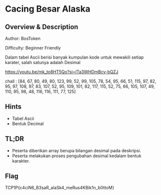 # Cacing Besar Alaska

## Overview & Description

Author: BosToken

Difficulty: Beginner Friendly

Dalam tabel Ascii berisi banyak kumpulan kode untuk mewakili setiap karater, salah satunya adalah Desimal

https://youtu.be/mk_to8HT5Qo?si=lTa3WHDmBcy-bQZJ

chall : [84, 67, 80, 49, 80, 123, 99, 52, 99, 105, 78, 54, 95, 66, 51, 115, 97, 82, 95, 97, 108, 97, 83, 107, 52, 95, 109, 101, 82, 117, 115, 52, 75, 66, 105, 107, 49, 110, 95, 98, 48, 116, 116, 111, 77, 125]

## Hints
- Tabel Ascii
- Bentuk Decimal

## TL;DR
- Peserta diberikan array berupa bilangan desimal pada deskripsi.
- Peserta melakukan proses pengubahan desimal kedalam bentuk karakter.

## Flag
TCP1P{c4ciN6_B3saR_alaSk4_meRus4KBik1n_b0ttoM}